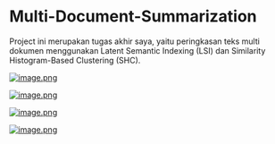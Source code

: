 # Multi-Document-Summarization

Project ini merupakan tugas akhir saya, yaitu peringkasan teks multi dokumen menggunakan Latent Semantic Indexing (LSI) dan Similarity Histogram-Based Clustering (SHC).

[![image.png](https://s7.postimg.org/m1rp2ibwr/image.png)](https://postimg.org/image/9zwb8d2o7/)

[![image.png](https://s7.postimg.org/ao55rnomz/image.png)](https://postimg.org/image/yrvxfy73r/)

[![image.png](https://s7.postimg.org/4n7gupzhn/image.png)](https://postimg.org/image/di8b58o9z/)

[![image.png](https://s7.postimg.org/3kxac6oe3/image.png)](https://postimg.org/image/4n7guq77b/)
